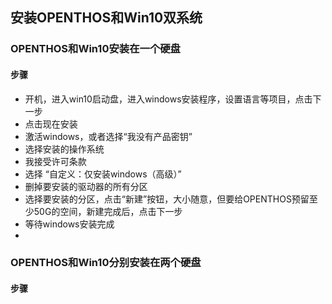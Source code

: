 ## 安装OPENTHOS和Win10双系统
### OPENTHOS和Win10安装在一个硬盘
#### 步骤
   - 开机，进入win10启动盘，进入windows安装程序，设置语言等项目，点击下一步
   - 点击现在安装
   - 激活windows，或者选择“我没有产品密钥”
   - 选择安装的操作系统
   - 我接受许可条款
   - 选择 “自定义：仅安装windows（高级）”
   - 删掉要安装的驱动器的所有分区
   - 选择要安装的分区，点击“新建”按钮，大小随意，但要给OPENTHOS预留至少50G的空间，新建完成后，点击下一步
   - 等待windows安装完成     
   -
   
### OPENTHOS和Win10分别安装在两个硬盘
#### 步骤
